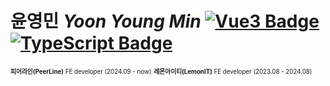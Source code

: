 # 윤영민 *Yoon Young Min* [![Vue3 Badge](https://img.shields.io/badge/Vue3-4FC08D?style=flat-square&logo=Vue.js&logoColor=white)](https://vuejs.org/) [![TypeScript Badge](https://img.shields.io/badge/Typescript-235A97?style=flat-square&logo=Typescript&logoColor=white)](https://www.typescriptlang.org/)

<sub><sup><b>피어라인(PeerLine)</b> FE developer (2024.09 - now)</sup></sub>
<sub><sup><b>레몬아이티(LemonIT)</b> FE developer (2023.08 - 2024.08)</sup></sub>  
